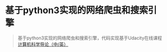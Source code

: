 # 基于python3实现的网络爬虫和搜索引擎
> 基于python3实现的网络爬虫和搜索引擎，代码实现基于Udacity在线课程[计算机科学导论（中/英）](https://cn.udacity.com/course/intro-to-computer-science--cs101)
